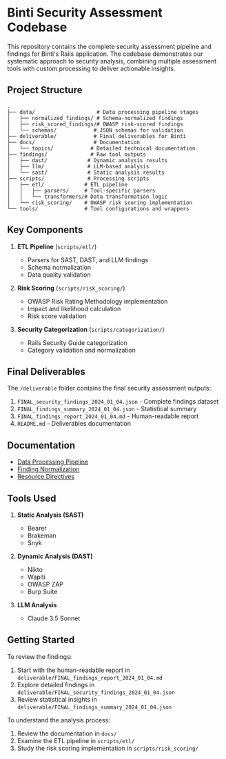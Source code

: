# Binti Security Assessment Codebase

This repository contains the complete security assessment pipeline and findings for Binti's Rails application. The codebase demonstrates our systematic approach to security analysis, combining multiple assessment tools with custom processing to deliver actionable insights.

## Project Structure

```
.
├── data/                    # Data processing pipeline stages
│   ├── normalized_findings/ # Schema-normalized findings
│   ├── risk_scored_findings/# OWASP risk-scored findings
│   └── schemas/            # JSON schemas for validation
├── deliverable/            # Final deliverables for Binti
├── docs/                   # Documentation
│   └── topics/            # Detailed technical documentation
├── findings/              # Raw tool outputs
│   ├── dast/             # Dynamic analysis results
│   ├── llm/              # LLM-based analysis
│   └── sast/             # Static analysis results
├── scripts/              # Processing scripts
│   ├── etl/             # ETL pipeline
│   │   ├── parsers/     # Tool-specific parsers
│   │   └── transformers/# Data transformation logic
│   └── risk_scoring/    # OWASP risk scoring implementation
└── tools/               # Tool configurations and wrappers
```

## Key Components

1. **ETL Pipeline** (`scripts/etl/`)
   - Parsers for SAST, DAST, and LLM findings
   - Schema normalization
   - Data quality validation

2. **Risk Scoring** (`scripts/risk_scoring/`)
   - OWASP Risk Rating Methodology implementation
   - Impact and likelihood calculation
   - Risk score validation

3. **Security Categorization** (`scripts/categorization/`)
   - Rails Security Guide categorization
   - Category validation and normalization

## Final Deliverables

The `/deliverable` folder contains the final security assessment outputs:

1. `FINAL_security_findings_2024_01_04.json` - Complete findings dataset
2. `FINAL_findings_summary_2024_01_04.json` - Statistical summary
3. `FINAL_findings_report_2024_01_04.md` - Human-readable report
4. `README.md` - Deliverables documentation

## Documentation

- [Data Processing Pipeline](docs/DATA_PROCESSING.md)
- [Finding Normalization](docs/topics/FINDING_NORMALIZATION.md)
- [Resource Directives](docs/topics/RESOURCE_DIRECTIVES.md)

## Tools Used

1. **Static Analysis (SAST)**
   - Bearer
   - Brakeman
   - Snyk

2. **Dynamic Analysis (DAST)**
   - Nikto
   - Wapiti
   - OWASP ZAP
   - Burp Suite

3. **LLM Analysis**
   - Claude 3.5 Sonnet

## Getting Started

To review the findings:
1. Start with the human-readable report in `deliverable/FINAL_findings_report_2024_01_04.md`
2. Explore detailed findings in `deliverable/FINAL_security_findings_2024_01_04.json`
3. Review statistical insights in `deliverable/FINAL_findings_summary_2024_01_04.json`

To understand the analysis process:
1. Review the documentation in `docs/`
2. Examine the ETL pipeline in `scripts/etl/`
3. Study the risk scoring implementation in `scripts/risk_scoring/`
